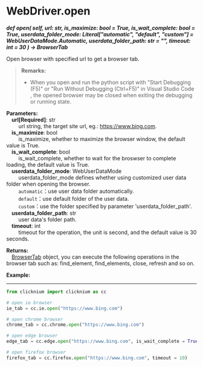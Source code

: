 # WebDriver.open

***def open(
        self,
        url: str,
        is_maximize: bool = True,
        is_wait_complete: bool = True,
        userdata_folder_mode: Literal["automatic", "default", "custom"] = WebUserDataMode.Automatic,
        userdata_folder_path: str = "",
        timeout: int = 30
    ) -> BrowserTab***  

Open browser with specified url to get a browser tab.

>**Remarks:**  
>- When you open and run the python script with "Start Debugging (F5)" or "Run Without Debugging (Ctrl+F5)" in Visual Studio Code , the opened browser may be closed when exiting the debugging or running state.

**Parameters:**  
    &emsp;**url[Required]**: str   
        &emsp;&emsp; url string, the target site url, eg.: <https://www.bing.com>.     
    &emsp;**is_maximize**: bool  
        &emsp;&emsp; is_maximize, whether to maximize the browser window, the default value is True.  
    &emsp;**is_wait_complete**: bool  
        &emsp;&emsp; is_wait_complete, whether to wait for the broswser to complete loading, the default value is True.  
    &emsp;**userdata_folder_mode**: WebUserDataMode  
        &emsp;&emsp; userdata_folder_mode defines whether using customized user data folder when opening the browser.  
        &emsp;&emsp; `automatic`：use user data folder automatically.  
        &emsp;&emsp; `default`：use default folder of the user data.  
        &emsp;&emsp; `custom`：use the folder specified by parameter 'userdata_folder_path'.  
    &emsp;**userdata_folder_path**: str  
        &emsp;&emsp; user data's folder path.  
    &emsp;**timeout**: int  
        &emsp;&emsp; timeout for the operation, the unit is second, and the default value is 30 seconds. 

**Returns:**  
    &emsp;[BrowserTab](./doc/api/python/webdriver/browser/browsertab/browser_tab.md) object, you can execute the following operations in the browser tab such as: find_element, find_elements, close, refresh and so on.

**Example:**
***
```python
from clicknium import clicknium as cc

# open ie browser
ie_tab = cc.ie.open("https://www.bing.com")

# open chrome browser
chrome_tab = cc.chrome.open("https://www.bing.com")

# open edge browser
edge_tab = cc.edge.open("https://www.bing.com", is_wait_complete = True)

# open firefox browser
firefox_tab = cc.firefox.open("https://www.bing.com", timeout = 10)
```